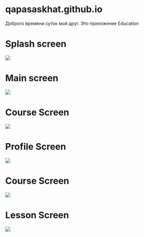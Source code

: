 # qapasaskhat.github.io
Доброго времени суток мой друг. Это пpиложение Education
# Splash screen
![](img_for_github/Simulator%20Screen%20Shot%20-%20iPhone%208%20Plus%20-%202020-05-17%20at%2023.03.04.png)
# Main screen 
![](img_for_github/Simulator%20Screen%20Shot%20-%20iPhone%208%20Plus%20-%202020-05-17%20at%2023.03.15.png)
# Course Screen
![](img_for_github/Simulator%20Screen%20Shot%20-%20iPhone%208%20Plus%20-%202020-05-17%20at%2023.03.27.png)
# Profile Screen
![](img_for_github/Simulator%20Screen%20Shot%20-%20iPhone%208%20Plus%20-%202020-05-17%20at%2023.03.34.png)
# Course Screen
![](img_for_github/Simulator%20Screen%20Shot%20-%20iPhone%208%20Plus%20-%202020-05-17%20at%2023.03.51.png)
# Lesson Screen
![](img_for_github/Simulator%20Screen%20Shot%20-%20iPhone%208%20Plus%20-%202020-05-17%20at%2023.04.36.png)
